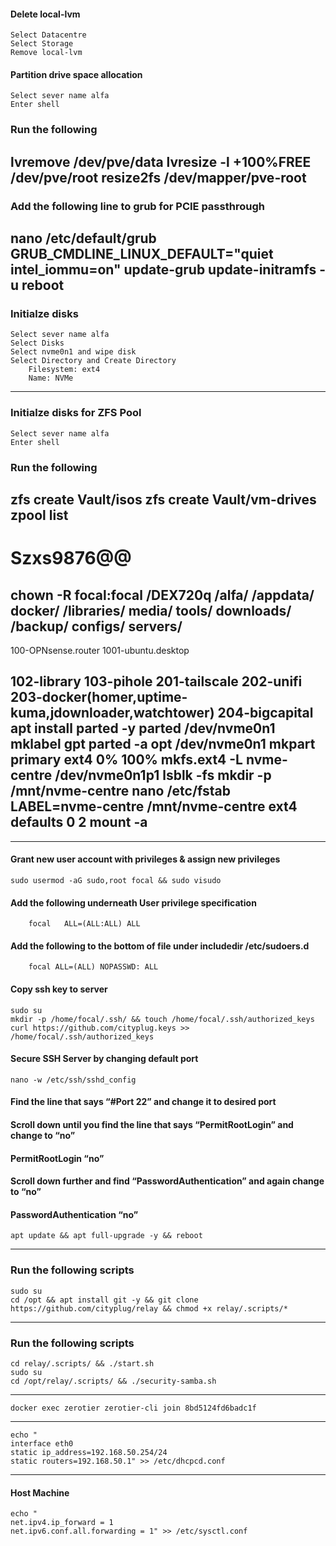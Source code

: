 #### Delete local-lvm 
    Select Datacentre
    Select Storage
    Remove local-lvm
#### Partition drive space allocation
    Select sever name alfa
    Enter shell
### Run the following
lvremove /dev/pve/data
lvresize -l +100%FREE /dev/pve/root
resize2fs /dev/mapper/pve-root
------------------------------------------------------------------------------
### Add the following line to grub for PCIE passthrough
nano /etc/default/grub
    GRUB_CMDLINE_LINUX_DEFAULT="quiet intel_iommu=on"
update-grub
update-initramfs -u
reboot
------------------------------------------------------------------------------
### Initialze disks
    Select sever name alfa
    Select Disks
    Select nvme0n1 and wipe disk
    Select Directory and Create Directory
        Filesystem: ext4
        Name: NVMe
------------------------------------------------------------------------------
### Initialze disks for ZFS Pool
    Select sever name alfa
    Enter shell
### Run the following
zfs create Vault/isos
zfs create Vault/vm-drives
zpool list
------------------------------------------------------------------------------
# Szxs9876@@
chown -R focal:focal /DEX720q
/alfa/
    /appdata/
        docker/
    /libraries/
        media/
        tools/
        downloads/
    /backup/
        configs/
        servers/
------------------------------------------------------------------------------
100-OPNsense.router
1001-ubuntu.desktop

102-library
103-pihole
201-tailscale
202-unifi
203-docker(homer,uptime-kuma,jdownloader,watchtower)
204-bigcapital
apt install parted -y
parted /dev/nvme0n1 mklabel gpt
parted -a opt /dev/nvme0n1 mkpart primary ext4 0% 100%
mkfs.ext4 -L nvme-centre /dev/nvme0n1p1
lsblk -fs
mkdir -p /mnt/nvme-centre
nano /etc/fstab 
    LABEL=nvme-centre /mnt/nvme-centre ext4 defaults 0 2
mount -a
------------------------------------------------------------------------------
--------------------------------------------------------------------------------
#### Grant new user account with privileges & assign new privileges
    sudo usermod -aG sudo,root focal && sudo visudo
#### Add the following underneath User privilege specification 
        focal	ALL=(ALL:ALL) ALL 
#### Add the following to the bottom of file under includedir /etc/sudoers.d 
        focal ALL=(ALL) NOPASSWD: ALL
#### Copy ssh key to server
    sudo su
    mkdir -p /home/focal/.ssh/ && touch /home/focal/.ssh/authorized_keys
    curl https://github.com/cityplug.keys >> /home/focal/.ssh/authorized_keys
#### Secure SSH Server by changing default port
    nano -w /etc/ssh/sshd_config
#### Find the line that says “#Port 22” and change it to desired port 
#### Scroll down until you find the line that says “PermitRootLogin” and change to “no” 
#### PermitRootLogin “no”
#### Scroll down further and find “PasswordAuthentication” and again change to “no” 
#### PasswordAuthentication “no”
    apt update && apt full-upgrade -y && reboot
--------------------------------------------------------------------------------
### Run the following scripts
    sudo su
    cd /opt && apt install git -y && git clone https://github.com/cityplug/relay && chmod +x relay/.scripts/*
------------------------------------------------------------------------------
### Run the following scripts
    cd relay/.scripts/ && ./start.sh
    sudo su
    cd /opt/relay/.scripts/ && ./security-samba.sh
--------------------------------------------------------------------------------
    docker exec zerotier zerotier-cli join 8bd5124fd6badc1f
--------------------------------------------------------------------------------
    echo "
    interface eth0
    static ip_address=192.168.50.254/24
    static routers=192.168.50.1" >> /etc/dhcpcd.conf
------------------------------------------------------------------------------
#### Host Machine
    echo "
    net.ipv4.ip_forward = 1
    net.ipv6.conf.all.forwarding = 1" >> /etc/sysctl.conf